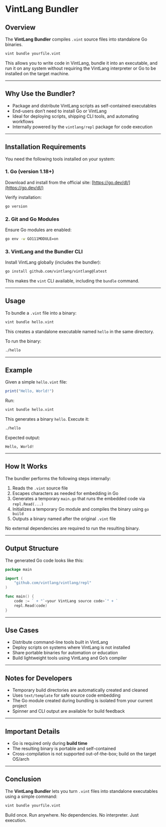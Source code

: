 # VintLang Bundler

## Overview

The **VintLang Bundler** compiles `.vint` source files into standalone Go binaries.

```sh
vint bundle yourfile.vint
```

This allows you to write code in VintLang, bundle it into an executable, and run it on any system without requiring the VintLang interpreter or Go to be installed on the target machine.

---

## Why Use the Bundler?

* Package and distribute VintLang scripts as self-contained executables
* End-users don’t need to install Go or VintLang
* Ideal for deploying scripts, shipping CLI tools, and automating workflows
* Internally powered by the `vintlang/repl` package for code execution

---

## Installation Requirements

You need the following tools installed on your system:

### 1. Go (version 1.18+)

Download and install from the official site:
[https://go.dev/dl/](https://go.dev/dl/)

Verify installation:

```sh
go version
```

### 2. Git and Go Modules

Ensure Go modules are enabled:

```sh
go env -w GO111MODULE=on
```

### 3. VintLang and the Bundler CLI

Install VintLang globally (includes the bundler):

```sh
go install github.com/vintlang/vintlang@latest
```

This makes the `vint` CLI available, including the `bundle` command.

---

## Usage

To bundle a `.vint` file into a binary:

```sh
vint bundle hello.vint
```

This creates a standalone executable named `hello` in the same directory.

To run the binary:

```sh
./hello
```

---

## Example

Given a simple `hello.vint` file:

```js
print("Hello, World!")
```

Run:

```sh
vint bundle hello.vint
```

This generates a binary `hello`. Execute it:

```sh
./hello
```

Expected output:

```
Hello, World!
```

---

## How It Works

The bundler performs the following steps internally:

1. Reads the `.vint` source file
2. Escapes characters as needed for embedding in Go
3. Generates a temporary `main.go` that runs the embedded code via `repl.Read(...)`
4. Initializes a temporary Go module and compiles the binary using `go build`
5. Outputs a binary named after the original `.vint` file

No external dependencies are required to run the resulting binary.

---

## Output Structure

The generated Go code looks like this:

```go
package main

import (
	"github.com/vintlang/vintlang/repl"
)

func main() {
	code := ` + "`<your VintLang source code>`" + `
	repl.Read(code)
}
```

---

## Use Cases

* Distribute command-line tools built in VintLang
* Deploy scripts on systems where VintLang is not installed
* Share portable binaries for automation or education
* Build lightweight tools using VintLang and Go’s compiler

---

## Notes for Developers

* Temporary build directories are automatically created and cleaned
* Uses `text/template` for safe source code embedding
* The Go module created during bundling is isolated from your current project
* Spinner and CLI output are available for build feedback

---

## Important Details

* Go is required only during **build time**
* The resulting binary is portable and self-contained
* Cross-compilation is not supported out-of-the-box; build on the target OS/arch

---

## Conclusion

The **VintLang Bundler** lets you turn `.vint` files into standalone executables using a simple command:

```sh
vint bundle yourfile.vint
```

Build once. Run anywhere. No dependencies. No interpreter. Just execution.

